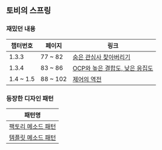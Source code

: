 ## 토비의 스프링

### 재밌던 내용

|챕터번호|페이지|링크|
|------|---|---|
|1.3.3|77 ~ 82|<a href="./docs/관계설정 책임의 분리.md">숨은 관심사 찾아버리기</a>|
|1.3.4|83 ~ 86|<a href="./docs/원칙과 패턴.md">OCP와 높은 결합도, 낮은 응집도</a>|
|1.4 ~ 1.5|88 ~ 102|<a href="./docs/제어의 역전(IoC).md">제어의 역전</a>|

### 등장한 디자인 패턴

|패턴명|
|------|
|<a href="./src/designpattern/factorymethodpattern/">팩토리 메소드 패턴</a>|
|<a href="./src/designpattern/templatemethodpattern/">템플릿 메소드 패턴</a>|